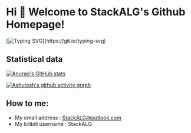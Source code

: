 # Hi 🥳 Welcome to StackALG's Github Homepage!

[![Typing SVG](https://readme-typing-svg.demolab.com?font=Fira+Code&pause=1000&color=DCE2F1&center=%E9%94%99%E8%AF%AF%E7%9A%84&vCenter=%E9%94%99%E8%AF%AF%E7%9A%84&width=435&lines=Hello+World!)](https://git.io/typing-svg)

## Statistical data
[![Anurag's GitHub stats](https://github-readme-stats.vercel.app/api?username=StackALG)](https://github.com/anuraghazra/github-readme-stats)

[![Ashutosh's github activity graph](https://activity-graph.herokuapp.com/graph?username=StackALG&theme=github)](https://github.com/ashutosh00710/github-readme-activity-graph)

## How to me:
- My email address : StackALG@outlook.com
- My bilibili username : StackALG
